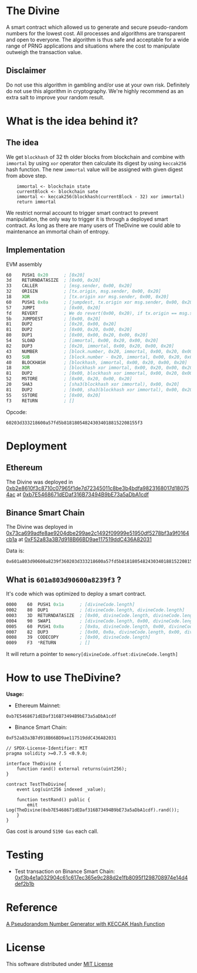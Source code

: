 # The Divine

A smart contract which allowed us to generate and secure pseudo-random numbers for the lowest cost. All processes and algorithms are transparent and open to everyone. The algorithm is thus safe and acceptable for a wide range of PRNG applications and situations where the cost to manipulate outweigh the transaction value.

## Disclaimer

Do not use this algorithm in gambling and/or use at your own risk. Definitely do not use this algorithm in cryptography. We're highly recommend as an extra salt to improve your random result.

# What is the idea behind it?

## The idea

We get `blockhash` of 32 th older blocks from blockchain and combine with `immortal` by using `xor` operator then calculate its digest by using `keccak256` hash function. The new `immortal` value will be assigned with given digest from above step.

```
    immortal <- blockchain state
    currentBlock <- blockchain sate
    immortal <- keccak256(blockhash(currentBlock - 32) xor immortal)
    return immortal
```

We restrict normal account to trigger smart contract to prevent manipulation, the only way to trigger it is through a deployed smart contract. As long as there are many users of TheDivine we could able to maintenance an immortal chain of entropy.

## Implementation

EVM assembly

```asm
60    PUSH1 0x20      ; [0x20]
3d    RETURNDATASIZE  ; [0x00, 0x20]
33    CALLER          ; [msg.sender, 0x00, 0x20]
32    ORIGIN          ; [tx.origin, msg.sender, 0x00, 0x20]
18    XOR             ; [tx.origin xor msg.sender, 0x00, 0x20]
60    PUSH1 0x0a      ; [jumpdest, tx.origin xor msg.sender, 0x00, 0x20]
57    JUMPI           ; [0x00, 0x20]
fd    REVERT          ; We do revert(0x00, 0x20), if tx.origin == msg.sender
5b    JUMPDEST        ; [0x00, 0x20]
81    DUP2            ; [0x20, 0x00, 0x20]
81    DUP2            ; [0x00, 0x20, 0x00, 0x20]
80    DUP1            ; [0x00, 0x00, 0x20, 0x00, 0x20]
54    SLOAD           ; [immortal, 0x00, 0x20, 0x00, 0x20]
82    DUP3            ; [0x20, immortal, 0x00, 0x20, 0x00, 0x20]
43    NUMBER          ; [block.number, 0x20, immortal, 0x00, 0x20, 0x00, 0x20]
03    SUB             ; [block.number - 0x20, immortal, 0x00, 0x20, 0x00, 0x20]
40    BLOCKHASH       ; [blockhash, immortal, 0x00, 0x20, 0x00, 0x20]
18    XOR             ; [blockhash xor immortal, 0x00, 0x20, 0x00, 0x20]
81    DUP2            ; [0x00, blockhash xor immortal, 0x00, 0x20, 0x00, 0x20]
52    MSTORE          ; [0x00, 0x20, 0x00, 0x20]
20    SHA3            ; [sha3(blockhash xor immortal), 0x00, 0x20]
81    DUP2            ; [0x00, sha3(blockhash xor immortal), 0x00, 0x20]
55    SSTORE          ; [0x00, 0x20]
f3    RETURN          ; []
```

Opcode:

```
60203d333218600a57fd5b8181805482430340188152208155f3
```

# Deployment

## Ethereum

The Divine was deployed in [0xb2e8610f3c8710c07965f1de7d72345011c8be3b4bdfa9823168017d180754ac](https://etherscan.io/tx/0xb2e8610f3c8710c07965f1de7d72345011c8be3b4bdfa9823168017d180754ac) at [0xb7E5468671dEDaf316B73494B9bE73a5aDbA1cdf](https://etherscan.io/address/0xb7E5468671dEDaf316B73494B9bE73a5aDbA1cdf)

## Binance Smart Chain

The Divine was deployed in [0x73ca699adfe8ae9204dbe299ae2c1492f09999e51950df5278bf3a9f0164cb1a](https://bscscan.com/tx/0x73ca699adfe8ae9204dbe299ae2c1492f09999e51950df5278bf3a9f0164cb1a) at [0xF52a83a3B7d918B66BD9ae117519ddC436A82031](https://bscscan.com/address/0xF52a83a3B7d918B66BD9ae117519ddC436A82031)


Data is:

```
0x601a803d90600a8239f360203d333218600a57fd5b8181805482430340188152208155f3
```

## What is `601a803d90600a8239f3` ?

It's code which was optimized to deploy a smart contract.

```asm
0000    60  PUSH1 0x1a      ; [divineCode.length]
0002    80  DUP1            ; [divineCode.length, divineCode.length]
0003    3D  RETURNDATASIZE  ; [0x00, divineCode.length, divineCode.length]
0004    90  SWAP1           ; [divineCode.length, 0x00, divineCode.length]
0005    60  PUSH1 0x0a      ; [0x0a, divineCode.length, 0x00, divineCode.length]
0007    82  DUP3            ; [0x00, 0x0a, divineCode.length, 0x00, divineCode.length]
0008    39  CODECOPY        ; [0x00, divineCode.length]
0009    F3  *RETURN         ; []
```

It will return a pointer to `memory[divineCode.offset:divineCode.length]`

# How to use TheDivine?

**Usage:**

- Ethereum Mainnet: 
```
0xb7E5468671dEDaf316B73494B9bE73a5aDbA1cdf
```
- Binance Smart Chain: 
```
0xF52a83a3B7d918B66BD9ae117519ddC436A82031
```

```solidity
// SPDX-License-Identifier: MIT
pragma solidity >=0.7.5 <0.9.0;

interface TheDivine {
    function rand() external returns(uint256);
}

contract TestTheDivine{
    event Log(uint256 indexed _value);

    function testRand() public {
        emit Log(TheDivine(0xb7E5468671dEDaf316B73494B9bE73a5aDbA1cdf).rand());
    }
}
```

Gas cost is around `5190 Gas` each call.

# Testing

- Test transaction on Binance Smart Chain: [0xf3b4e1a032904c61c617ec365e9c288d2e1fb8095f1298708974e14d4def2b1b](https://bscscan.com/tx/0xf3b4e1a032904c61c617ec365e9c288d2e1fb8095f1298708974e14d4def2b1b#eventlog)

# Reference

[A Pseudorandom Number Generator with KECCAK Hash Function ](http://www.ijcee.org/papers/439-JE503.pdf)

# License

This software distributed under [MIT License](https://github.com/chiro-hiro/thedivine/blob/master/LICENSE)
